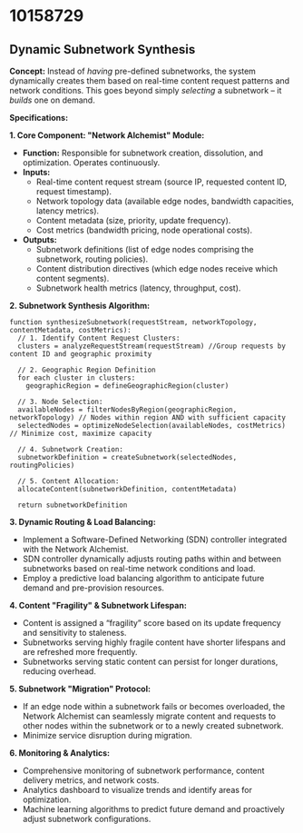 # 10158729

## Dynamic Subnetwork Synthesis

**Concept:** Instead of *having* pre-defined subnetworks, the system dynamically creates them based on real-time content request patterns and network conditions. This goes beyond simply *selecting* a subnetwork – it *builds* one on demand.

**Specifications:**

**1. Core Component: "Network Alchemist" Module:**

*   **Function:**  Responsible for subnetwork creation, dissolution, and optimization. Operates continuously.
*   **Inputs:**
    *   Real-time content request stream (source IP, requested content ID, request timestamp).
    *   Network topology data (available edge nodes, bandwidth capacities, latency metrics).
    *   Content metadata (size, priority, update frequency).
    *   Cost metrics (bandwidth pricing, node operational costs).
*   **Outputs:**
    *   Subnetwork definitions (list of edge nodes comprising the subnetwork, routing policies).
    *   Content distribution directives (which edge nodes receive which content segments).
    *   Subnetwork health metrics (latency, throughput, cost).

**2. Subnetwork Synthesis Algorithm:**

```pseudocode
function synthesizeSubnetwork(requestStream, networkTopology, contentMetadata, costMetrics):
  // 1. Identify Content Request Clusters:
  clusters = analyzeRequestStream(requestStream) //Group requests by content ID and geographic proximity

  // 2. Geographic Region Definition
  for each cluster in clusters:
    geographicRegion = defineGeographicRegion(cluster)

  // 3. Node Selection:
  availableNodes = filterNodesByRegion(geographicRegion, networkTopology) // Nodes within region AND with sufficient capacity
  selectedNodes = optimizeNodeSelection(availableNodes, costMetrics) // Minimize cost, maximize capacity

  // 4. Subnetwork Creation:
  subnetworkDefinition = createSubnetwork(selectedNodes, routingPolicies)

  // 5. Content Allocation:
  allocateContent(subnetworkDefinition, contentMetadata)

  return subnetworkDefinition
```

**3.  Dynamic Routing & Load Balancing:**

*   Implement a Software-Defined Networking (SDN) controller integrated with the Network Alchemist.
*   SDN controller dynamically adjusts routing paths within and between subnetworks based on real-time network conditions and load.
*   Employ a predictive load balancing algorithm to anticipate future demand and pre-provision resources.

**4. Content "Fragility" & Subnetwork Lifespan:**

*   Content is assigned a “fragility” score based on its update frequency and sensitivity to staleness.
*   Subnetworks serving highly fragile content have shorter lifespans and are refreshed more frequently.
*   Subnetworks serving static content can persist for longer durations, reducing overhead.

**5.  Subnetwork "Migration" Protocol:**

*   If an edge node within a subnetwork fails or becomes overloaded, the Network Alchemist can seamlessly migrate content and requests to other nodes within the subnetwork or to a newly created subnetwork.
*   Minimize service disruption during migration.

**6. Monitoring & Analytics:**

*   Comprehensive monitoring of subnetwork performance, content delivery metrics, and network costs.
*   Analytics dashboard to visualize trends and identify areas for optimization.
*   Machine learning algorithms to predict future demand and proactively adjust subnetwork configurations.